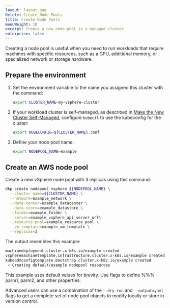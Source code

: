 ```yaml
---
layout: layout.pug
Delete: Create Node Pools
title: Create Node Pools
menuWeight: 10
excerpt: Create a new node pool in a managed cluster
enterprise: false
---
```


Creating a node pool is useful when you need to run workloads that require machines with specific resources, such as a GPU, additional memory, or specialized network or storage hardware.

## Prepare the environment

1.  Set the environment variable to the name you assigned this cluster with the command:

    ```bash
    export CLUSTER_NAME=my-vsphere-cluster
    ```

1.  If your workload cluster is self-managed, as described in [Make the New Cluster Self-Managed][makeselfmanaged], configure `kubectl` to use the kubeconfig for the cluster:

    ```bash
    export KUBECONFIG=${CLUSTER_NAME}.conf
    ```

1.  Define your node pool name:

    ```bash
    export NODEPOOL_NAME=example
    ```

## Create an AWS node pool

Create a new vSphere node pool with 3 replicas using this command:

```bash
dkp create nodepool vsphere ${NODEPOOL_NAME} \
  --cluster-name=${CLUSTER_NAME} \
  --network=example_network \
  --data-center=example_datacenter \
  --data-store=example_datastore \
  --folder=example_folder \
  --server=example_vsphere_api_server_url\
  --resource-pool=example_resource_pool \
  --vm-template=example_vm_template \
  --replicas=3
```

The output resembles this example:

```sh
machinedeployment.cluster.x-k8s.io/example created
vspheremachinetemplate.infrastructure.cluster.x-k8s.io/example created
kubeadmconfigtemplate.bootstrap.cluster.x-k8s.io/example created
 ✓ Creating default/example nodepool resources
```

This example uses default values for brevity. Use flags to define %%% parm1, parm2, and other properties.

Advanced users can use a combination of the `--dry-run` and `--output=yaml` flags to get a complete set of node pool objects to modify locally or store in version control.

[makeselfmanaged]: ../../self-managed/
[createnewcluster]: ../../new/
